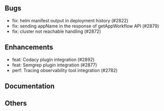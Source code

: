 ## Bugs
- fix: helm manifest output in deployment history (#2822)
- fix: sending appName in the response of getAppWorkflow API (#2879)
- fix: cluster not reachable handling (#2872)
## Enhancements
- feat: Codacy plugin integration (#2892)
- feat: Semgrep plugin integration (#2877)
- perf: Tracing observability tool integration (#2782)
## Documentation
## Others
